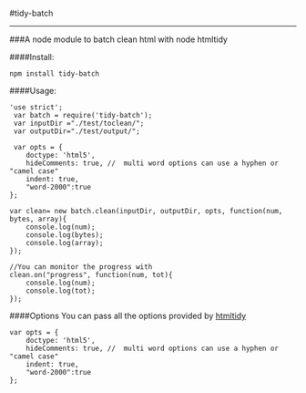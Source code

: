 #tidy-batch
___
###A node module to batch clean html with node htmltidy

####Install:
```
npm install tidy-batch
```

####Usage:

```
'use strict';
 var batch = require('tidy-batch');
 var inputDir ="./test/toclean/";
 var outputDir="./test/output/";
 
 var opts = {
    doctype: 'html5',
    hideComments: true, //  multi word options can use a hyphen or "camel case"
    indent: true,
    "word-2000":true 
};
 
var clean= new batch.clean(inputDir, outputDir, opts, function(num, bytes, array){
    console.log(num);
    console.log(bytes);
    console.log(array);
});

//You can monitor the progress with
clean.on("progress", function(num, tot){
	console.log(num);
	console.log(tot);
});

```

####Options
You can pass all the options provided by [htmltidy](http://tidy.sourceforge.net/docs/quickref.html )

```
var opts = {
    doctype: 'html5',
    hideComments: true, //  multi word options can use a hyphen or "camel case"
    indent: true,
    "word-2000":true
};
```
